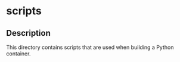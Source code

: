 # scripts

## Description
This directory contains scripts that are used when building a Python container.
